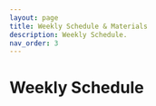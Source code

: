 ```yaml
---
layout: page
title: Weekly Schedule & Materials
description: Weekly Schedule.
nav_order: 3
---
```


# Weekly Schedule
